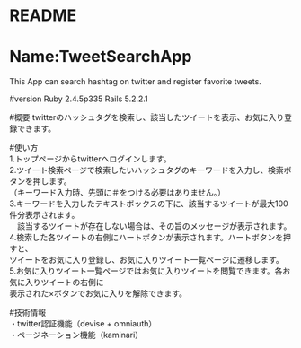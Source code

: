 # README

Name:TweetSearchApp
==========
This App can search hashtag on twitter and register favorite tweets.

#version
Ruby  2.4.5p335
Rails 5.2.2.1

#概要
twitterのハッシュタグを検索し、該当したツイートを表示、お気に入り登録できます。

#使い方  
1.トップページからtwitterへログインします。  
2.ツイート検索ページで検索したいハッシュタグのキーワードを入力し、検索ボタンを押します。  
（キーワード入力時、先頭に＃をつける必要はありません。）  
3.キーワードを入力したテキストボックスの下に、該当するツイートが最大100件分表示されます。  
　該当するツイートが存在しない場合は、その旨のメッセージが表示されます。  
4.検索した各ツイートの右側にハートボタンが表示されます。ハートボタンを押すと、  
  ツイートをお気に入り登録し、お気に入りツイート一覧ページに遷移します。  
5.お気に入りツイート一覧ページではお気に入りツイートを閲覧できます。各お気に入りツイートの右側に  
  表示された×ボタンでお気に入りを解除できます。  
  
#技術情報  
・twitter認証機能（devise + omniauth）  
・ページネーション機能（kaminari）  
